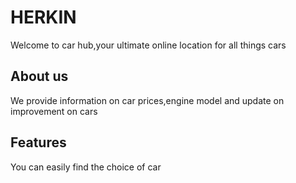 # HERKIN

Welcome to car hub,your ultimate online location for all things cars
## About us
 We provide information on car prices,engine model and update on improvement on cars

 ## Features
  You can easily find the choice of car

  